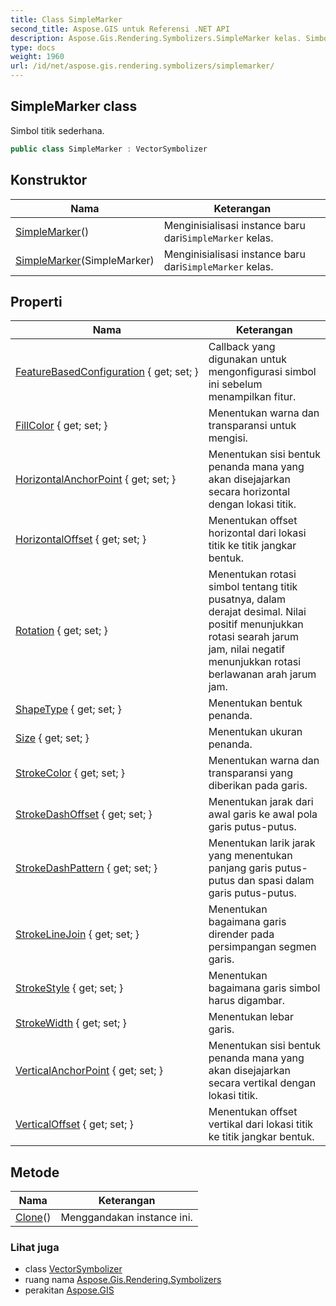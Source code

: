 ```yaml
---
title: Class SimpleMarker
second_title: Aspose.GIS untuk Referensi .NET API
description: Aspose.Gis.Rendering.Symbolizers.SimpleMarker kelas. Simbol titik sederhana.
type: docs
weight: 1960
url: /id/net/aspose.gis.rendering.symbolizers/simplemarker/
---
```

## SimpleMarker class

Simbol titik sederhana.

```csharp
public class SimpleMarker : VectorSymbolizer
```

## Konstruktor

| Nama | Keterangan |
| --- | --- |
| [SimpleMarker](simplemarker/#constructor)() | Menginisialisasi instance baru dari`SimpleMarker` kelas. |
| [SimpleMarker](simplemarker/#constructor_1)(SimpleMarker) | Menginisialisasi instance baru dari`SimpleMarker` kelas. |

## Properti

| Nama | Keterangan |
| --- | --- |
| [FeatureBasedConfiguration](../../aspose.gis.rendering.symbolizers/simplemarker/featurebasedconfiguration/) { get; set; } | Callback yang digunakan untuk mengonfigurasi simbol ini sebelum menampilkan fitur. |
| [FillColor](../../aspose.gis.rendering.symbolizers/simplemarker/fillcolor/) { get; set; } | Menentukan warna dan transparansi untuk mengisi. |
| [HorizontalAnchorPoint](../../aspose.gis.rendering.symbolizers/simplemarker/horizontalanchorpoint/) { get; set; } | Menentukan sisi bentuk penanda mana yang akan disejajarkan secara horizontal dengan lokasi titik. |
| [HorizontalOffset](../../aspose.gis.rendering.symbolizers/simplemarker/horizontaloffset/) { get; set; } | Menentukan offset horizontal dari lokasi titik ke titik jangkar bentuk. |
| [Rotation](../../aspose.gis.rendering.symbolizers/simplemarker/rotation/) { get; set; } | Menentukan rotasi simbol tentang titik pusatnya, dalam derajat desimal. Nilai positif menunjukkan rotasi searah jarum jam, nilai negatif menunjukkan rotasi berlawanan arah jarum jam. |
| [ShapeType](../../aspose.gis.rendering.symbolizers/simplemarker/shapetype/) { get; set; } | Menentukan bentuk penanda. |
| [Size](../../aspose.gis.rendering.symbolizers/simplemarker/size/) { get; set; } | Menentukan ukuran penanda. |
| [StrokeColor](../../aspose.gis.rendering.symbolizers/simplemarker/strokecolor/) { get; set; } | Menentukan warna dan transparansi yang diberikan pada garis. |
| [StrokeDashOffset](../../aspose.gis.rendering.symbolizers/simplemarker/strokedashoffset/) { get; set; } | Menentukan jarak dari awal garis ke awal pola garis putus-putus. |
| [StrokeDashPattern](../../aspose.gis.rendering.symbolizers/simplemarker/strokedashpattern/) { get; set; } | Menentukan larik jarak yang menentukan panjang garis putus-putus dan spasi dalam garis putus-putus. |
| [StrokeLineJoin](../../aspose.gis.rendering.symbolizers/simplemarker/strokelinejoin/) { get; set; } | Menentukan bagaimana garis dirender pada persimpangan segmen garis. |
| [StrokeStyle](../../aspose.gis.rendering.symbolizers/simplemarker/strokestyle/) { get; set; } | Menentukan bagaimana garis simbol harus digambar. |
| [StrokeWidth](../../aspose.gis.rendering.symbolizers/simplemarker/strokewidth/) { get; set; } | Menentukan lebar garis. |
| [VerticalAnchorPoint](../../aspose.gis.rendering.symbolizers/simplemarker/verticalanchorpoint/) { get; set; } | Menentukan sisi bentuk penanda mana yang akan disejajarkan secara vertikal dengan lokasi titik. |
| [VerticalOffset](../../aspose.gis.rendering.symbolizers/simplemarker/verticaloffset/) { get; set; } | Menentukan offset vertikal dari lokasi titik ke titik jangkar bentuk. |

## Metode

| Nama | Keterangan |
| --- | --- |
| [Clone](../../aspose.gis.rendering.symbolizers/simplemarker/clone/)() | Menggandakan instance ini. |

### Lihat juga

* class [VectorSymbolizer](../vectorsymbolizer/)
* ruang nama [Aspose.Gis.Rendering.Symbolizers](../../aspose.gis.rendering.symbolizers/)
* perakitan [Aspose.GIS](../../)


